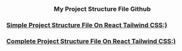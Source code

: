 <h3 align="center">My Project Structure File Github</h3>

### [Simple Project Structure File On React Tailwind CSS:)](https://github.com/ikramuzzaman455173/react-tailwind-starter-templates)

### [Complete Project Structure File On React Tailwind CSS:)](https://github.com/ikramuzzaman455173/complete-react-project-setup-structure-file)
